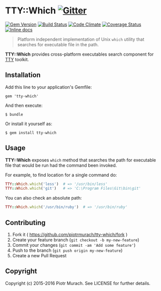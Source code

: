 # TTY::Which [![Gitter](https://badges.gitter.im/Join%20Chat.svg)][gitter]
[![Gem Version](https://badge.fury.io/rb/tty-which.svg)][gem]
[![Build Status](https://secure.travis-ci.org/piotrmurach/tty-which.svg?branch=master)][travis]
[![Code Climate](https://codeclimate.com/github/piotrmurach/tty-which/badges/gpa.svg)][codeclimate]
[![Coverage Status](https://coveralls.io/repos/github/piotrmurach/tty-which/badge.svg?branch=master)][coveralls]
[![Inline docs](http://inch-ci.org/github/piotrmurach/tty-which.svg?branch=master)][inchpages]

[gitter]: https://gitter.im/piotrmurach/tty
[gem]: http://badge.fury.io/rb/tty-which
[travis]: http://travis-ci.org/piotrmurach/tty-which
[codeclimate]: https://codeclimate.com/github/piotrmurach/tty-which
[coveralls]: https://coveralls.io/github/piotrmurach/tty-which
[inchpages]: http://inch-ci.org/github/piotrmurach/tty-which

> Platform independent implementation of Unix `which` utility that searches for executable file in the path.

**TTY::Which** provides cross-platform executables search component for [TTY](https://github.com/piotrmurach/tty) toolkit.

## Installation

Add this line to your application's Gemfile:

    gem 'tty-which'

And then execute:

    $ bundle

Or install it yourself as:

    $ gem install tty-which

## Usage

**TTY::Which** exposes `which` method that searches the path for executable file that would be run had the command been invoked.

For example, to find location for a single command do:

```ruby
TTY::Which.which('less')  # => '/usr/bin/less'
TTY::Which.which('git')   # => 'C:\Program Files\Git\bin\git'
```

You can also check an absolute path:

```ruby
TTY::Which.which('/usr/bin/ruby')  # => '/usr/bin/ruby'
```

## Contributing

1. Fork it ( https://github.com/piotrmurach/tty-which/fork )
2. Create your feature branch (`git checkout -b my-new-feature`)
3. Commit your changes (`git commit -am 'Add some feature'`)
4. Push to the branch (`git push origin my-new-feature`)
5. Create a new Pull Request

## Copyright

Copyright (c) 2015-2016 Piotr Murach. See LICENSE for further details.
